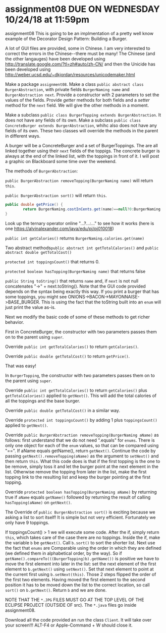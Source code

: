 # assignment08 DUE ON WEDNESDAY 10/24/18 at 11:59pm
assignment08
This is going to be an implmentation of a pretty well know example of the Decorator Design Pattern: Building a Burger.

A lot of GUI files are provided, some in Chinese. I am very interested to correct the errors in the Chinese--there must be many!
The Chinese (and the other langauges) have been developed using http://translate.google.com/?tl=zh#auto/zh-CN/ and then the Unicide has been developed using http://weber.ucsd.edu/~dkjordan/resources/unicodemaker.html

Make a package `assignment08`. Make a class `public abstract class BurgerAbstraction`, with private fields `BurgerNaming name`
and	`BurgerAbstraction next`. Provide a constructor with 2 parameters to set the values of the fields. Provide _getter_ methods for both fields and a _setter_ method for the `next` field. We will give the other methods in a moment. 

Make a subclass `public class BurgerTopping extends BurgerAbstraction`. It does not have any fields of its own. Make a subclass `public class ConcreteBurger extends BurgerAbstraction`, whihc also does not have any fields of its own. These two classes will override the methods in the parent in different ways.

A burger will be a ConcreteBurger and a set of BurgerToppings. The are all linked together using their `next` fields of the toppigs. The concrete burger is always at the end of the linked list, with the toppings in front of it. I will post a graphic on Blackboard some time over the weekend.

The methods of `BurgerAbstraction`:

`public BurgerAbstraction removeTopping(BurgerNaming name)` will return `this`.

`public BurgerAbstraction sort()` will return `this`.

```java
public double getPrice() {
		return BurgerNaming.costInCents.get(name)==null?0:BurgerNaming.costInCents.get(name);
}
```
Look up the ternary operator online "...?...:..." to see how it works (here is one https://alvinalexander.com/java/edu/pj/pj010018)

`public int getCalories()` returns `BurgerNaming.calories.get(name)`

Two abstract methods`public abstract int getTotalCalories()` and `public abstract double getTotalCost()`

`protected int toppingsCount()` that returns 0.

`protected boolean hasTopping(BurgerNaming name)` that returns false

`public String toString()` that returns `name` and, if `next` is not null concatenates "->" + next.toString().
Note that the GUI code provided depends on the syntax being exactly this way. If you print a burger that has some toppings, you might see ONIONS->BACON->MAYONNAISE->BASE_BURGER. This is using the fact that the toString built into an `enum` will just print the value as-is.

Next we modify the basic code of some of these methods to get richer behavior.

First in ConcreteBurger, the constructor with two parameters passes them on to the parent using `super`.

Override `public int getTotalCalories()` to return `getCalories()`.

Override `public double getTotalCost()` to return `getPrice()`.

That was easy!

In `BurgerTopping`, the constructor with two parameters passes them on to the parent using `super`. 

Override `public int getTotalCalories()` to return `getCalories()` plus `getTotalCalories()` applied to `getNext()`. This will add the total calories of all the toppings and the base burger.

Override `public double getTotalCost()` in a similar way.

Override `protected int toppingsCount()` by adding 1 plus `toppingsCount()` applied to `getNext()`.

Override `public BurgerAbstraction removeTopping(BurgerNaming aName)` as follows: first understand that we do not need ".equals" for `enums`. There is only one object for each of the `enum` values, so that can be compared using "==". If aName equals getName(), return `getNext()`. Continue the code by passing `getNext().removeTopping(aName)` as the argument to `setNext()` and then return `this`. 
What this code does is that if the first topping is the one to be remove, simply toss it and let the burger point at the next element in the list. Otherwise remove the topping from later in the list, make the first topping link to the resulting list and keep the burger pointing at the first topping.

Override `protected boolean hasTopping(BurgerNaming aName)` by returning true if `aName` equals `getName()` followed by returning the result of calling `hasTopping(aName)` on `getNext()`.

The Override of `public BurgerAbstraction sort()` is exciting because we asking a list to sort itself! It is simple but not very efficient. Fortunately we only have 9 toppings.

If toppingsCount() > 1 we will execute some code. After the if, simply return `this`, which takes care of the case there are no toppings. Inside the if, make the variable `b` be `getNext()`. Call `b.sort()` to sort the shorter list. Next use the fact that `enums` are Comparable using the order in which they are defined (we defined them in alphabetical order, by the way). So if `getName().compareTo(((BurgerTopping)b).getName())` is positive we have to move the first element into later in the list: set the next element of the first element to `b.getNext()` using `setNext()`. Set that next element to point at the current first using `b.setNext(this)`. Those 2 steps flipped the order of the first two elements. Having moved the first element to the second position it has to be moved down the list to the correct location, so call `sort()` on `b.getNext()`. Return `b` and we are done.

NOTE THAT THE `*.JPG` FILES MUST GO AT THE TOP LEVEL OF THE ECLIPSE PROJECT (OUTSIDE OF src). The `*.java` files go inside assignment08.

Download all the code provided an run the class `Client`. It will take over your screen!!! ALT-F4 or Apple-Command + W should close it.





